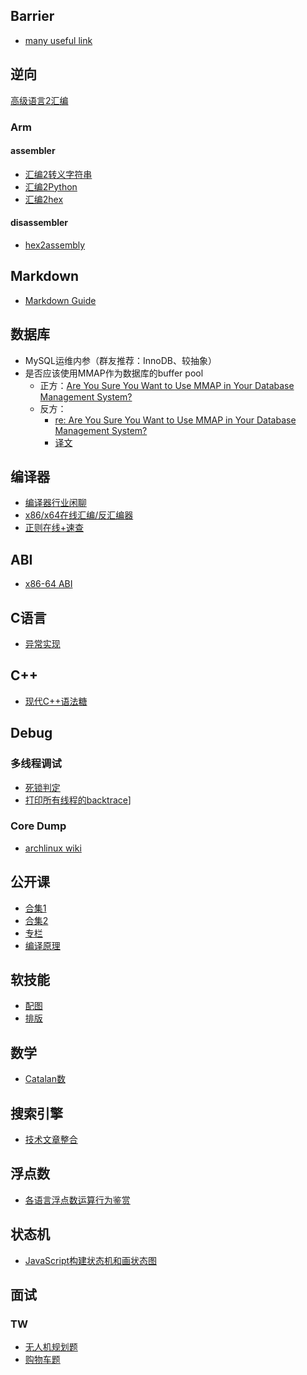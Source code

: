 
## Barrier
- <a href = "https://stackoverflow.com/questions/15491751/real-life-use-cases-of-barriers-dsb-dmb-isb-in-arm">many useful link</a>
## 逆向
<a href = "https://godbolt.org/">高级语言2汇编</a>
### Arm
#### assembler
- <a href = "http://shell-storm.org/online/Online-Assembler-and-Disassembler/">汇编2转义字符串</a>
- <a href = "http://shell-storm.org/online/Online-Assembler-and-Disassembler/">汇编2Python</a>
- <a href = "http://armconverter.com">汇编2hex</a>
#### disassembler
- <a href = "https://onlinedisassembler.com/odaweb/">hex2assembly</a>
## Markdown
- <a href = "https://www.markdownguide.org/basic-syntax">Markdown Guide</a>
## 数据库
- MySQL运维内参（群友推荐：InnoDB、较抽象）
- 是否应该使用MMAP作为数据库的buffer pool
  - 正方：<a href = "https://db.cs.cmu.edu/mmap-cidr2022/">Are You Sure You Want to Use MMAP in Your Database Management System?</a>
  - 反方：
    - <a href = "https://ravendb.net/articles/re-are-you-sure-you-want-to-use-mmap-in-your-database-management-system">re: Are You Sure You Want to Use MMAP in Your Database Management System?</a> 
    - <a href = "https://www.modb.pro/db/381185">译文</a>

## 编译器
- <a href = "https://www.youtube.com/watch?v=aZbVvl_eeMA">编译器行业闲聊</a>
- <a href = "https://defuse.ca/online-x86-assembler.htm">x86/x64在线汇编/反汇编器</a>
- <a href = "https://regex101.com/">正则在线+速查</a>
## ABI
- <a href = "https://stackoverflow.com/questions/18133812/where-is-the-x86-64-system-v-abi-documented">x86-64 ABI</a>
## C语言
- <a href = "http://git.musl-libc.org/cgit/musl/plain/src/setjmp/">异常实现</a>
## C++
- <a href = "https://www.luogu.com.cn/blog/AccRobin/grammar-candies">现代C++语法糖</a>
## Debug
### 多线程调试
- <a href = "https://www.cnblogs.com/ralphjzhang/archive/2011/12/03/2274013.html">死锁判定</a>
- <a href = "https://stackoverflow.com/questions/18391808/how-do-i-get-the-backtrace-for-all-the-threads-in-gdb">打印所有线程的backtrace</a>]
### Core Dump
- <a href = "https://wiki.archlinux.org/title/Core_dump">archlinux wiki</a>
## 公开课
- <a href = "https://github.com/awesome-cs-community/Awsome-Courses">合集1</a>
- <a href = "https://github.com/jackwener/CS-Awesome-Courses">合集2</a>
- <a href = "http://learn.lianglianglee.com/">专栏</a>
- <a href ="https://compilers.cool">编译原理</a>
## 软技能
- <a href = "https://www.codedump.info/post/20220304-weekly-8/">配图</a>
- <a href = "https://github.com/sparanoid/chinese-copywriting-guidelines">排版</a>
## 数学
- <a href = "https://zhuanlan.zhihu.com/p/60964047">Catalan数</a>
## 搜索引擎
- <a href = "toutiao.io">技术文章整合</a>
## 浮点数
- <a href = "https://0.30000000000000004.com/">各语言浮点数运算行为鉴赏</a>
## 状态机
- <a href = "https://github.com/statelyai/xstate">JavaScript构建状态机和画状态图</a>
## 面试
### TW
- <a href = "https://www.nowcoder.com/discuss/544951">无人机规划题</a>
- <a href = "https://www.nowcoder.com/discuss/5845">购物车题</a>
